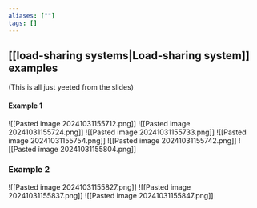 ```yaml
---
aliases: [""]
tags: []
---
```


## [[load-sharing systems|Load-sharing system]] examples

(This is all just yeeted from the slides)

#### Example 1
![[Pasted image 20241031155712.png]]
![[Pasted image 20241031155724.png]]
![[Pasted image 20241031155733.png]]
![[Pasted image 20241031155754.png]]
![[Pasted image 20241031155742.png]]
![[Pasted image 20241031155804.png]]

### Example 2
![[Pasted image 20241031155827.png]]
![[Pasted image 20241031155837.png]]
![[Pasted image 20241031155847.png]]


